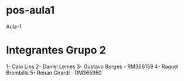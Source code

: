 # pos-aula1
Aula-1

# Integrantes Grupo 2

1- Caio Lins 
2- Daniel Lemes 
3- Gustavo Borges - RM366159
4- Raquel Brombilla 
5- Renan Girardi - RM365950